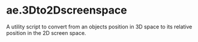 # ae.3Dto2Dscreenspace
A utility script to convert from an objects position in 3D space to its relative position in the 2D screen space.
